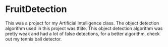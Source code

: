 # FruitDetection
This was a project for my Artificial Intelligence class. The object detection algorithm used in this project was tflite. This object detection algorithm was pretty weak and had a lot of false detections, for a better algorithm, check out my tennis ball detector.

